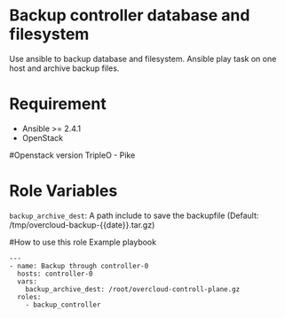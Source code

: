 # Backup controller database and filesystem
Use ansible to backup database and filesystem.
Ansible play task on one host and archive backup files.

# Requirement
- Ansible >= 2.4.1
- OpenStack

#Openstack version
TripleO - Pike

# Role Variables
`backup_archive_dest`: A path include to save the backupfile (Default: /tmp/overcloud-backup-{{date}}.tar.gz)

#How to use this role
Example playbook
```
---
- name: Backup through controller-0
  hosts: controller-0
  vars:
    backup_archive_dest: /root/overcloud-controll-plane.gz
  roles:
    - backup_controller
```

